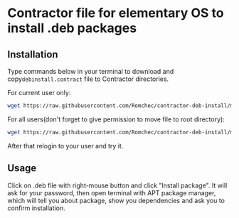 # Contractor file for elementary OS to install .deb packages 

## Installation

Type commands below in your terminal to download and copy`debinstall.contract` file to Contractor directories.

For current user only:
```sh
wget https://raw.githubusercontent.com/Romchec/contractor-deb-install/main/debinstall.contract && mv ./debinstall.contract ~/.local/share/contractor/
```
For all users(don't forget to give permission to move file to root directory):
```sh
wget https://raw.githubusercontent.com/Romchec/contractor-deb-install/main/debinstall.contract && sudo mv ./debinstall.contract /usr/share/contractor/
```

After that relogin to your user and try it.

## Usage

Click on .deb file with right-mouse button and click "Install package". It will ask for your password, then open terminal with APT package manager, which will tell you about package, show you dependencies and ask you to confirm installation.
